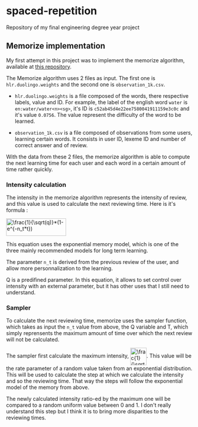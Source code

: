 # spaced-repetition
Repository of my final engineering degree year project

## Memorize implementation

My first attempt in this project was to implement the memorize algorithm, available at [this repository](https://github.com/Networks-Learning/memorize).

The Memorize algorithm uses 2 files as input. The first one is `hlr.duolingo.weights` and the second one is `observation_1k.csv`. 

- `hlr.duolingo.weights` is a file composed of the words, there respective labels, value and ID. For example, the label of the english word `water` is `en:water/water<n><sg>`, it's ID is `c52ab45d4e22ee7580041911159e3c0c` and it's value `0.0756`. The value represent the difficulty of the word to be learned.

- `observation_1k.csv` is a file composed of observations from some users, learning certain words. It consists in user ID, lexeme ID and number of correct answer and of review.

With the data from these 2 files, the memorize algorithm is able to compute the next learning time for each user and each word in a certain amount of time rather quickly.

### Intensity calculation

The intensity in the memorize algorithm represents the intensity of review, and this value is used to calculate the next reviewing time. Here is it's formula :

<img src="http://www.sciweavers.org/tex2img.php?eq=%5Cfrac%7B1%7D%7B%5Csqrt%28q%29%7D%2A%281-e%5E%7B-n_t%2At%7D%29&bc=White&fc=Black&im=jpg&fs=12&ff=arev&edit=0" align="center" border="0" alt="\frac{1}{\sqrt(q)}*(1-e^{-n_t*t})" width="162" height="47" />

This equation uses the exponential memory model, which is one of the three mainly recommended models for long term learning.

The parameter `n_t` is derived from the previous review of the user, and allow more personnalization to the learning.

Q is a predifined parameter. In this equation, it allows to set control over intensity with an external parameter, but it has other uses that I still need to understand.

### Sampler

To calculate the next reviewing time, memorize uses the sampler function, which takes as input the `n_t` value from above, the Q variable and T, which simply reprensents the maximum amount of time over which the next review will not be calculated.

The sampler first calculate the maximum intensity, <img src="http://www.sciweavers.org/tex2img.php?eq=%5Cfrac%7B1%7D%7B%5Csqrt%28q%29%7D&bc=White&fc=Black&im=jpg&fs=12&ff=arev&edit=0" align="center" border="0" alt="\frac{1}{\sqrt(q)}" width="44" height="47" />. This value will be the rate parameter of a random value taken from an exponential distribution. This will be used to calculate the step at which we calculate the intensity and so the reviewing time. That way the steps will follow the exponential model of the memory from above.

The newly calculated intensity ratio-ed by the maximum one will be compared to a random uniform value between 0 and 1. I don't really understand this step but I think it is to bring more disparities to the reviewing times.